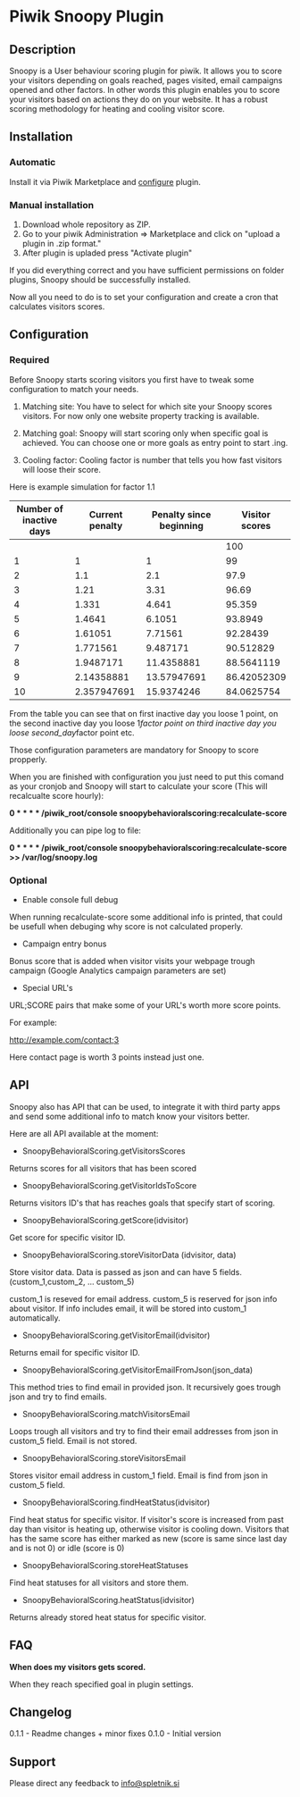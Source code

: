 # Piwik Snoopy Plugin

## Description

Snoopy is a User behaviour scoring plugin for piwik. It allows you to score your visitors depending on goals reached, pages visited, email campaigns opened and other factors. In other words this plugin enables you to score your visitors based on actions they do on your website. It has a robust scoring methodology for heating and cooling visitor score.

## Installation
### Automatic
Install it via Piwik Marketplace and [configure](#configuration) plugin.
### Manual installation
1. Download whole repository as ZIP.
2. Go to your piwik Administration => Marketplace and click on "upload a plugin in .zip format."
3. After plugin is upladed press "Activate plugin"

If you did everything correct and you have sufficient permissions on folder plugins, Snoopy should be successfully installed.

Now all you need to do is to set your configuration and create a cron that calculates visitors scores.

## Configuration

### Required
Before Snoopy starts scoring visitors you first have to tweak some configuration to match your needs.

1. Matching site:
You have to select for which site your Snoopy scores visitors. For now only one website property tracking is available.

2. Matching goal:
Snoopy will start scoring only when specific goal is achieved. You can choose one or more goals as entry point to start .ing.

3. Cooling factor:
Cooling factor is number that tells you how fast visitors will loose their score.

Here is example simulation for factor 1.1

|Number of inactive days|Current penalty|Penalty since beginning|Visitor scores	|
|-----------------------|---------------|-----------------------|---------------|
|						|				|						|	100		  	|
|	1					|	1			|	1					|	99		  	|
|	2					|	1.1			|	2.1					|	97.9		|
|	3					|	1.21		|	3.31				|	96.69		|
|	4					|	1.331		|	4.641				|	95.359		|
|	5					|	1.4641		|	6.1051				|	93.8949		|
|	6					|	1.61051		|	7.71561				|	92.28439	|
|	7					|	1.771561	|	9.487171			|	90.512829	|
|	8					|	1.9487171	|	11.4358881			|	88.5641119	|
|	9					|	2.14358881	|	13.57947691			|	86.42052309	|
|	10					|	2.357947691	|	15.9374246			|	84.0625754	|

From the table you can see that on first inactive day you loose 1 point, 
on the  second inactive day you loose 1*factor point
on third inactive day you loose second_day*factor point etc.

Those configuration parameters are mandatory for Snoopy to score propperly. 

When you are finished with configuration you just need to put this comand as your cronjob and Snoopy will start to calculate your score (This will recalcualte score hourly):

**0 * * * * /piwik_root/console snoopybehavioralscoring:recalculate-score**

Additionally you can pipe log to file:

**0 * * * * /piwik_root/console snoopybehavioralscoring:recalculate-score >> /var/log/snoopy.log**

### Optional
- Enable console full debug

When running recalculate-score some additional info is printed, that could be usefull when debuging why score is not calculated properly.

- Campaign entry bonus

Bonus score that is added when visitor visits your webpage trough campaign (Google Analytics campaign parameters are set)
- Special URL's

URL;SCORE pairs that make some of your URL's worth more score points. 

For example:

http://example.com/contact;3

Here contact page is worth 3 points instead just one.
## API
Snoopy also has API that can be used, to integrate it with third party apps and send some additional info to match know your visitors better.

Here are all API available at the moment:

- SnoopyBehavioralScoring.getVisitorsScores

Returns scores for all visitors that has been scored
- SnoopyBehavioralScoring.getVisitorIdsToScore

Returns visitors ID's that has reaches goals that specify start of scoring.
- SnoopyBehavioralScoring.getScore(idvisitor)

Get score for specific visitor ID.
- SnoopyBehavioralScoring.storeVisitorData (idvisitor, data)

Store visitor data. Data is passed as json and can have 5 fields. (custom_1,custom_2, ... custom_5)

custom_1 is reseved for email address.
custom_5 is reserved for json info about visitor. If info includes email, it will be stored into custom_1 automatically.
- SnoopyBehavioralScoring.getVisitorEmail(idvisitor)

Returns email for specific visitor ID. 
- SnoopyBehavioralScoring.getVisitorEmailFromJson(json_data)

This method tries to find email in provided json. It recursively goes trough json and try to find emails. 
- SnoopyBehavioralScoring.matchVisitorsEmail

Loops trough all visitors and try to find their email addresses from json in custom_5 field. Email is not stored.
- SnoopyBehavioralScoring.storeVisitorsEmail

Stores visitor email address in custom_1 field. Email is find from json in custom_5 field.
- SnoopyBehavioralScoring.findHeatStatus(idvisitor)

Find heat status for specific visitor. If visitor's score is increased from past day than visitor is heating up, otherwise visitor is cooling down. Visitors that has the same score has either marked as new (score is same since last day and is not 0) or idle (score is 0)
- SnoopyBehavioralScoring.storeHeatStatuses

Find heat statuses for all visitors and store them.
- SnoopyBehavioralScoring.heatStatus(idvisitor)

Returns already stored heat status for specific visitor.
## FAQ

__When does my visitors gets scored.__

When they reach specified goal in plugin settings.

## Changelog

0.1.1 - Readme changes + minor fixes
0.1.0 - Initial version

## Support

Please direct any feedback to info@spletnik.si
